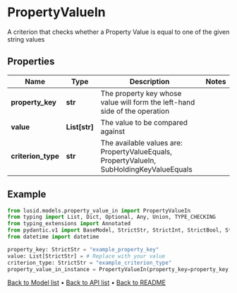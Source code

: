 # PropertyValueIn

A criterion that checks whether a Property Value is equal to one of the given string values
## Properties
Name | Type | Description | Notes
------------ | ------------- | ------------- | -------------
**property_key** | **str** | The property key whose value will form the left-hand side of the operation | 
**value** | **List[str]** | The value to be compared against | 
**criterion_type** | **str** | The available values are: PropertyValueEquals, PropertyValueIn, SubHoldingKeyValueEquals | 
## Example

```python
from lusid.models.property_value_in import PropertyValueIn
from typing import List, Dict, Optional, Any, Union, TYPE_CHECKING
from typing_extensions import Annotated
from pydantic.v1 import BaseModel, StrictStr, StrictInt, StrictBool, StrictFloat, StrictBytes, Field, validator, ValidationError, conlist, constr
from datetime import datetime

property_key: StrictStr = "example_property_key"
value: List[StrictStr] = # Replace with your value
criterion_type: StrictStr = "example_criterion_type"
property_value_in_instance = PropertyValueIn(property_key=property_key, value=value, criterion_type=criterion_type)

```

[Back to Model list](../README.md#documentation-for-models) &#8226; [Back to API list](../README.md#documentation-for-api-endpoints) &#8226; [Back to README](../README.md)

